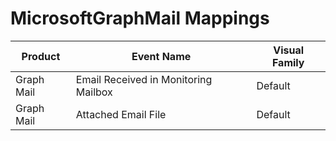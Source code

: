 # MicrosoftGraphMail Mappings
|Product|Event Name|Visual Family|
|-------|----------|-------------|
|Graph Mail|Email Received in Monitoring Mailbox|Default|
|Graph Mail|Attached Email File|Default|

